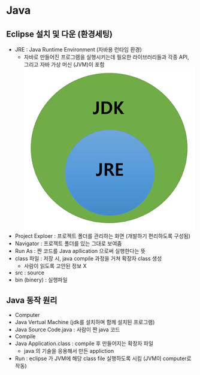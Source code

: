 # Java

## Eclipse 설치 및 다운 (환경세팅)
 - JRE : Java Runtime Environment (자바용 런타임 환경)
   - 자바로 만들어진 프로그램을 실행시키는데 필요한 라이브러리들과 각종 API, 그리고 자바 가상 머신 (JVM)이 포함
  ![JDK&JRE](./Java.assets/Jdk.png)
 - Project Exploer : 프로젝트 폴더를 관리하는 화면 (개발하기 편리하도록 구성됨)
 - Navigator : 프로젝트 폴더를 있는 그대로 보여줌
 - Run As : 짠 코드를 Java apllication 으로써 실행한다는 뜻
 - class 파일 : 저장 시, java compile 과정을 거쳐 확장자 class 생성
   - 사람이 읽도록 고안된 정보 X
 - src : source
 - bin (binery) : 실행파일 

## Java 동작 원리
 - Computer
 - Java Vertual Machine (jdk를 설치하며 함께 설치된 프로그램)
 - Java Source Code.java : 사람이 짠 java 코드
 - Compile
 - Java Application.class : compile 후 만들어지는 확장자 파일
   - java 의 기술을 응용해서 만든 appliction
 - Run : eclipse 가 JVM에 해당 class file 실행하도록 시킴 (JVM이 computer로 작동)



